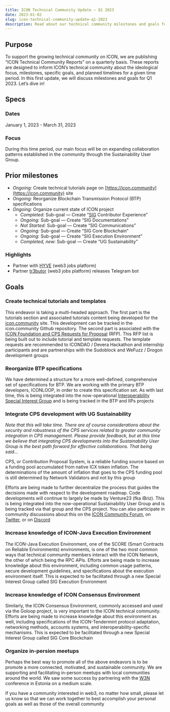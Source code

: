 ```yaml
---
title: ICON Technical Community Update – Q1 2023
date: 2023-01-02
slug: icon-technical-community-update-q1-2023
description: Read about our technical community milestones and goals for January 1 to March 31.
---
```


## Purpose
To support the growing technical community on ICON, we are publishing  “ICON Technical Community Reports” on a quarterly basis. These reports are designed to inform ICON’s technical community about  the ideological focus, milestones, specific goals, and planned timelines for a given time period. In this first update, we will discuss  milestones and goals for Q1 2023. Let’s dive in!

## Specs

### Dates
January 1, 2023 - March 31, 2023

### Focus
During this time period, our main focus will be on expanding collaboration patterns established in the community through the Sustainability User Group.

## Prior milestones
- *Ongoing:* Create technical tutorials page on [https://icon.community](https://icon.community) site
- *Ongoing:* Reorganize Blockchain Transmission Protocol (BTP) specifications
- *Ongoing:* Organize current state of ICON project
    - *Completed:* Sub-goal — Create “[SIG](https://icon.community/glossary/special-interest-group/) Contributor Experience”
    - *Ongoing:* Sub-goal — Create “SIG Documentations”
    - *Not Started:* Sub-goal — Create “SIG Communications”
    - *Ongoing:* Sub-goal — Create “SIG Core Blockchain”
    - *Ongoing:* Sub-goal — Create “SIG Execution Environment”
    - *Completed, new:* Sub-goal — Create “UG Sustainability”

### Highlights
* Partner with [HYVE](https://app.hyve.works) (web3 jobs platform)
* Partner [tr3butor](https://app.tr3butor.io/) (web3 jobs platform) releases Telegram bot

## Goals

### Create technical tutorials and templates
This endeavor is taking a multi-headed approach. The first part is the tutorials section and associated tutorials content being developed for the [icon.community](http://icon.community) site. This development can be tracked in the icon.community Github repository. The second part is associated with the [ICON Foundation and CPS Requests for Proposal](https://build.icon.foundation/grants/icon-network-request-for-proposals) (RFP). This RFP list is being built out to include tutorial and template requests. The template requests are recommended to ICONDAO / Devera Hackathon and internship participants and are partnerships with the Sudoblock and WeFuzz / Drogon development groups

### Reorganize BTP specifications
We have determined a structure for a more well-defined, comprehensive set of specifications for BTP. We are working with the primary BTP developers, ICONLOOP, in order to create this specification set. As with last time, this is being integrated into the now-operational [Interoperability Special Interest Group](https://github.com/icon-project/community/tree/main/special-interest-groups/interoperability) and is being tracked in the BTP and IIPs projects

### Integrate CPS development with UG Sustainability
*Note that this will take time. There are of course considerations about the security and robustness of the CPS services related to greater community integration in CPS management. Please provide feedback, but at this time we believe that integrating CPS developments into the Sustainability User Group is the best path forward for effective collaborations. That being said…*

CPS, or Contribution Proposal System, is a reliable funding source based on a funding pool accumulated from native ICX token inflation. The determinations of the amount of inflation that goes to the CPS funding pool is still determined by Network Validators and not by this group

Efforts are being made to further decentralize the process that guides the decisions made with respect to the development roadmap. Code developments will continue to largely be made by Venture23 (fka iBriz). This is being integrated into the now-operational Sustainability User Group and is being tracked via that group and the CPS project. You can also participate in community discussions about this on the [ICON Community Forum](https://forum.icon.community/), on [Twitter](https://twitter.com/iconcps/), or on [Discord](https://icon.community/icondiscord/)

### Increase knowledge of ICON-Java Execution Environment
The ICON-Java Execution Environment, one of the SCORE (Smart Contracts on Reliable Environments) environments, is one of the two most common ways that technical community members interact with the ICON Network, the other of which being the RPC APIs. Efforts are being made to increase knowledge about this environment, including common usage patterns, secure development guidelines, and specifications about the execution environment itself. This is expected to be facilitated through a new Special Interest Group called SIG Execution Environment

### Increase knowledge of ICON Consensus Environment
Similarly, the ICON Consensus Environment, commonly accessed and used via the Goloop project, is very important to the ICON technical community. Efforts are being made to increase knowledge about this environment as well, including specifications of the ICON-Tendermint protocol adaptation, networking methods, accounts systems, and interoperability-specific mechanisms. This is expected to be facilitated through a new Special Interest Group called SIG Core Blockchain

### Organize in-persion meetups
Perhaps the best way to promote all of the above endeavors is to be promote a more connected, motivated, and sustainable community. We are supporting and facilitating in-person meetups with local communities around the world. We saw some success by partnering with the [W3N](https://w3n.ee/) conference in Estonia on a medium scale.

If you have a community interested in web3, no matter how small, please let us know so that we can work together to best accomplish your personal goals as well as those of the overall community